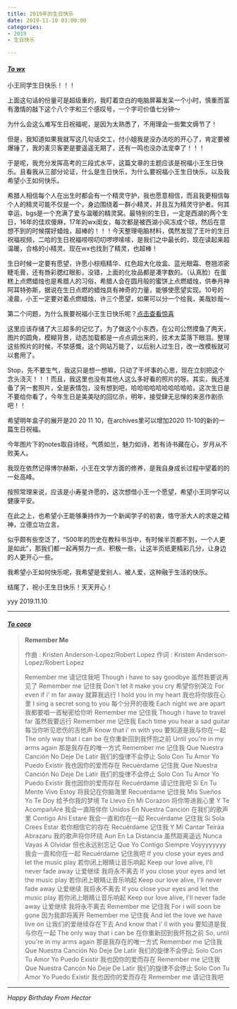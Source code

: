 ```yaml
---
title: 2019年的生日快乐
date: 2019-11-10 03:00:00
categories:
- 2019
- 生日快乐

---
```




#### [***To wx***](https://music.163.com/#/song?id=5270588)

小王同学生日快乐！！！

上面这句话的份量可是超级重的，我盯着空白的电脑屏幕发呆一个小时，慎重而富有激情的敲下这个八个字和三个感叹号，一个字可价值七分钟～

为什么会这么难写生日祝福呢，是因为太熟悉了，不用理会一些繁文缛节了！

但是，我知道如果我就写这几句话交工，付小姐我是没办法吃的开心了，肯定要被爆锤了，我的麦贝客更是要遥遥无期了，还有一鸣也没办法宠幸了！！！

于是呢，我充分发挥高考的三段式水平，这篇文章的主题应该是祝福小王生日快乐。且看我从三部分论证，什么是生日快乐，为什么要祝福小王生日快乐，以及我希望小王如何快乐。

希腊人相信每个人在出生时都会有一个精灵守护，我也愿意相信，而且我更相信每个人的精灵可能不仅是一个，身边围绕着一群小精灵，并且互为精灵守护者。何其幸运，bgs是一个充满了爱与温暖的精灵窝。最特别的生日，一定是西湖的两个生日，16年的佳欢傻麻，17年的wx闺女，每次都是被西湖小风冻成个球，然后在意想不到的时候摆好蜡烛，超棒的！！！今天整理电脑材料，偶然发现了王叶的生日祝福视频，二哈的生日祝福唠唠叨叨啰啰嗦嗦，是我们之中最长的，现在读起来超温暖，合格的小精灵。现在wx也找到了精灵，也超棒！

生日时候一定要有愿望，许愿小棕瓶精华、红色超大化妆盒、蓝光眼霜、卷翘浓密睫毛膏，还有唇彩腮红眼影，没错，上面的化妆品都是凑字数的。（认真脸）在蛋糕上点燃蜡烛也是希腊人的习俗，希腊人会在圆月般的蜜饼上点燃蜡烛，供奉月神阿耳特弥斯，据说在生日点燃的蜡烛具有神奇的力量，能够使愿望实现。10号的凌晨，小王一定要对着点燃蜡烛，许三个愿望，如果可以分一个给我，美哉妙哉～

第二个问题，为什么我要祝福小王生日快乐呢？[点击查看惊喜](https://to-wx.github.io/Resume/)

这里应该存储了大三超多的记忆了。为了做这个小东西，在公司公然摸鱼了两天，图片的圆角，模糊背景，动态加载都是一点点调出来的，技术太菜落下眼泪。整理这些照片的时候，不禁感慨，这个网站万能了，以后别人过生日，改一改模板就可以套用了。

Stop，先不要生气，我这只是想一想嘛，只动了干坏事的心思，现在立刻把这个念头浇灭！！！而且，我这里也没有其他人这么多好看的照片的呀。其实，我还准备了另一套照片，全是表情包，没有想到吧，哈哈哈哈哈哈哈哈哈哈，这次生日是不要给你看了，今年生日是美美哒的回忆杀，明年，接受肆无忌惮的来恶作剧杀吧！！

希望明年盒子的展开是20 20 11 10，在archives里可以增加2020 11-10的新的一篇生日祝福。

今年图片下的notes取自诗经，气质如兰，魅力如诗，若有诗书藏在心，岁月从不败美人。

我现在依然记得博尔赫斯，小王在文学方面的修养，是我自身成长过程中望着的的一处高峰。

按照常理来说，应该是小寿星许愿的，这次想借小王一个愿望，希望小王同学可以健康平安。

在此之上，也希望小王能够秉持作为一个新闻学子的初衷，恪守浙大人的求是之精神，立德立功立言。

似乎颇有些空泛了，“500年的历史在教科书当中，有时候半页都不到，一个人更是如此”，那我们都一起再努力一点、积极一些，让这半页纸更精彩几分，让身边的人更开心一些。

我希望小王如何快乐呢，我希望是爱别人、被人爱，这种融于生活的快乐。

结尾了，祝小王生日快乐！天天开心！



yyy    2019.11.10 









 

---





#### [***To coco***](https://music.163.com/#/song?id=515573352)

> **Remember Me**
>
> 作曲 : Kristen Anderson-Lopez/Robert Lopez
> 作词 : Kristen Anderson-Lopez/Robert Lopez
>
> Remember me
> 请记住我吧
> Though i have to say goodbye
> 虽然我要说再见了
> Remember me
> 记住我
> Don't let it make you cry
> 希望你别哭泣
> For even if i' m far away
> 就算我远行
> I hold you in my heart
> 我也将你放在心里
> I sing a secret song to you
> 每个分开的夜晚
> Each night we are apart
> 我都要唱一首秘密给你听
> Remember me
> 记住我
> Though i have to travel far
> 虽然我要远行
> Remember me
> 记住我
> Each time you hear a sad guitar
> 每当你听见悲伤的吉他声
> Know that i' m with you
> 要知道是我与你在一起
> The only way that i can be
> 在你重新回到我怀抱之前
> Until you're in my arms again
> 那是我存在的唯一方式
> Remember me
> 记住我
> Que Nuestra Canción No Deje De Latir
> 我们的旋律不会停止
> Solo Con Tu Amor Yo Puedo Existir
> 我也因你的爱而存在
> Recuérdame
> 记住我
> Que Nuestra Canción No Deje De Latir
> 我们的旋律不会停止
> Solo Con Tu Amor Yo Puedo Existir
> 我也因你的爱而存在
> Recuérdame
> 请记住我吧
> Si En Tu Mente Vivo Estoy
> 将我记在你脑海里
> Recuérdame
> 记住我
> Mis Sueños Yo Te Doy
> 给予你我的梦境
> Te Llevo En Mi Corazon
> 将你带进我心里
> Y Te AcompañAré
> 我会一直陪伴你
> Unidos En Nuestra Canción
> 在我们的歌声里
> Contigo Ahí Estaré
> 我会一直和你在一起
> Recuérdame
> 记住我
> Si Sola Crees Estar
> 若你相信它的存在
> Recuérdame
> 记住我
> Y Mi Cantar Teiráa Abrazaru
> 我的歌声将你环绕
> Aun En La Distancia
> 虽然距离遥远
> Nunca Vayas A Olvidar
> 但也永远别忘记
> Que Yo Contigo Siempre Voyyyyyyyy
> 我会一直和你在一起
> Recuérdame
> 记住我吧
> If you close your eyes and let the music play
> 若你闭上眼睛让音乐响起
> Keep our love alive, I'll never fade away
> 让爱继续 我将永不离去
> If you close your eyes and let the music play
> 若你闭上眼睛让音乐响起
> Keep our love alive, I'll never fade away
> 让爱继续 我将永不离去
> If you close your eyes and let the music play
> 若你闭上眼睛让音乐响起
> Keep our love alive, I'll never fade away
> 让爱继续 我将永不离去
> Remember me
> 记住我
> For i will soon be gone
> 因为我即将离开
> Remember me
> 记住我
> And let the love we have live on
> 让我们的爱继续存在下去
> And know that i' ll with you
> 要知道是我与你在一起
> The only way that i can be
> 在你重新回到我怀抱之前
> So, until you're in my arms again
> 那是我存在的唯一方式
> Remember me
> 记住我
> Que Nuestra Canción No Deje De Latir
> 我们的旋律不会停止
> Solo Con Tu Amor Yo Puedo Existir
> 我也因你的爱而存在
> Remember me
> 记住我
> Que Nuestra Cancón No Deje De Latir
> 我们的旋律不会停止
> Solo Con Tu Amor Yo Puedo Existir
> 我也因你的爱而存在
> Remember me
> 请记住我吧
>
> 

---



*Happy Birthday From Hector*
